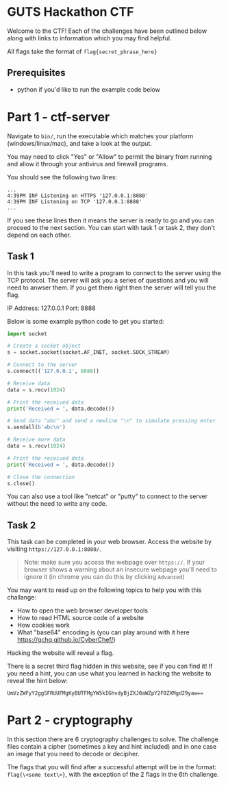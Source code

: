 # GUTS Hackathon CTF

Welcome to the CTF! Each of the challenges have been outlined below along with links to information which you may find helpful.

All flags take the format of `flag{secret_phrase_here}`

## Prerequisites

- python if you'd like to run the example code below

# Part 1 - ctf-server

Navigate to `bin/`, run the executable which matches your platform (windows/linux/mac), and take a look at the output.

You may need to click "Yes" or "Allow" to permit the binary from running and allow it through your antivirus and firewall programs.

You should see the following two lines:

```
...
4:39PM INF Listening on HTTPS '127.0.0.1:8080'
4:39PM INF Listening on TCP '127.0.0.1:8888'
...
```

If you see these lines then it means the server is ready to go and you can proceed to the next section.
You can start with task 1 or task 2, they don't depend on each other.

## Task 1

In this task you'll need to write a program to connect to the server using the TCP protocol.
The server will ask you a series of questions and you will need to anwser them.
If you get them right then the server will tell you the flag.

IP Address: 127.0.0.1
Port: 8888

Below is some example python code to get you started:

```python
import socket

# Create a socket object
s = socket.socket(socket.AF_INET, socket.SOCK_STREAM)

# Connect to the server
s.connect(('127.0.0.1', 8888))

# Receive data
data = s.recv(1024)

# Print the received data
print('Received = ', data.decode())

# Send data "abc" and send a newline "\n" to simulate pressing enter
s.sendall(b'abc\n')

# Receive more data
data = s.recv(1024)

# Print the received data
print('Received = ', data.decode())

# Close the connection
s.close()
```

You can also use a tool like "netcat" or "putty" to connect to the server without the need to write any code.

## Task 2

This task can be completed in your web browser. Access the website by visiting `https://127.0.0.1:8080/`.

> Note: make sure you access the webpage over `https://`.
> If your browser shows a warning about an insecure webpage you'll need
> to ignore it (in chrome you can do this by clicking `Advanced`)

You may want to read up on the following topics to help you with this challange:
- How to open the web browser developer tools
- How to read HTML source code of a website
- How cookies work
- What "base64" encoding is (you can play around with it here https://gchq.github.io/CyberChef/)

Hacking the website will reveal a flag. 

There is a secret third flag hidden in this website, see if you can find it! 
If you need a hint, you can use what you learned in hacking the website to reveal the hint below:

`UmVzZWFyY2ggSFRUUFMgKyBUTFMgYW5kIGhvdyBjZXJ0aWZpY2F0ZXMgd29yaw==`

# Part 2 - cryptography

In this section there are 6 cryptography challenges to solve.
The challenge files contain a cipher (sometimes a key and hint included) and in one case an image that you need to decode or decipher.

The flags that you will find after a successful attempt will be in the format: `flag{\<some text\>}`, with the exception of the 2 flags in the 6th challenge.
